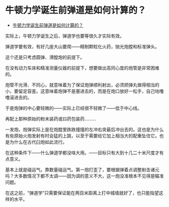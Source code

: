 # 牛顿力学诞生前弹道是如何计算的？

- [牛顿力学诞生前弹道是如何计算的？](https://www.zhihu.com/question/318213534/answer/662344240)


实际上，牛顿力学诞生之后，弹道学也要等很久才实际有效。

弹道学要有效，有好几座大山要爬——精制颗粒化火药，抛光炮膛和标准弹头。

这个还是只考虑圆弹、滑膛炮的前提下。

在没有动力车床和精准测量仪器的前提下，想要做出高同心度的炮管是非常困难的。

炮管不光滑、不同心，就意味着为了保证炮弹顺利射出，必须把弹丸做得相当的小，要留足容差。这意味着炮弹不是塞进去的，而是在炮口放好一松手，自己咕噜噜滚进去的。

于是炮弹的中心要轻微的——实际上已经很不轻微了——低于中心线。

再配上那种原始的粉末装药或曰药包装药………

一发炮，炮弹实际上是在炮膛里跌跌撞撞的左冲右突最后冲出去的。这也是为什么有些原始火炮发射有时会猛的上跳，以至于需要给它加上相当大的配重坠住它。也是为什么在古代臼炮如此流行。

在这种条件下——什么弹道学都没啥大用。——目标只有大到十几二十米尺度才有点意义。

基本上就是碰运气。靠数量碰运气。第一炮打歪了，要根据弹着点调整射击诸元吗？大多数情况下都不太调——因为调的意义不大，这一炮没准根本不见得是瞄准问题。

在这之前，“弹道学”只需要保证能在两百米距离上打中城墙就好了，也只能指望这样的水平。
